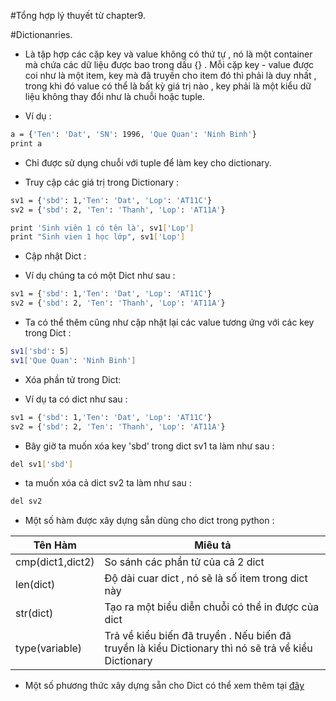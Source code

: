 #Tổng hợp lý thuyết từ chapter9.

#Dictionanries.

- Là tập hợp các cặp key và value không có thứ tự , nó là một container mà chứa các dữ liệu được bao trong dấu 
{} . Mỗi cặp key - value được coi như là một item, key mà đã truyền cho item đó thì phải là duy nhất , trong khi 
đó value có thể là bất kỳ giá trị nào , key phải là một kiểu dữ liệu không thay đổi như là chuỗi hoặc tuple.

- Ví dụ :

```sh
a = {'Ten': 'Dat', 'SN': 1996, 'Que Quan': 'Ninh Binh'}
print a
```

- Chỉ được sử dụng chuỗi với tuple để làm key cho dictionary.

- Truy cập các giá trị trong Dictionary : 

```sh
sv1 = {'sbd': 1,'Ten': 'Dat', 'Lop': 'AT11C'}
sv2 = {'sbd': 2, 'Ten': 'Thanh', 'Lop': 'AT11A'}

print 'Sinh viên 1 có tên là', sv1['Lop']
print "Sinh vien 1 học lớp", sv1['Lop']
```

- Cập nhật Dict :

- Ví dụ chúng ta có một Dict như sau :

```sh
sv1 = {'sbd': 1,'Ten': 'Dat', 'Lop': 'AT11C'}
sv2 = {'sbd': 2, 'Ten': 'Thanh', 'Lop': 'AT11A'}
```

- Ta có thể thêm cũng như cập nhật lại các value tương ứng với các key trong Dict :

```sh
sv1['sbd': 5]
sv1['Que Quan': 'Ninh Binh']
```

- Xóa phần tử trong Dict:

- Ví dụ ta có dict như sau :

```sh
sv1 = {'sbd': 1,'Ten': 'Dat', 'Lop': 'AT11C'}
sv2 = {'sbd': 2, 'Ten': 'Thanh', 'Lop': 'AT11A'}
```

- Bây giờ ta muốn xóa key 'sbd' trong dict sv1 ta làm như sau :

```sh
del sv1['sbd']
```

- ta muốn xóa cả dict sv2 ta làm như sau :

```sh
del sv2
```

- Một số hàm được xây dựng sẵn dùng cho dict trong python :

| Tên Hàm | Miêu tả |
|---------|---------|
| cmp(dict1,dict2) | So sánh các phần tử của cả 2 dict |
| len(dict) | Độ dài cuar dict , nó sẽ là số item trong dict này |
| str(dict) | Tạo ra một biểu diễn chuỗi có thể in được của dict |
| type(variable) | Trả về kiểu biến đã truyền . Nếu biến đã truyền là kiểu Dictionary thì nó sẽ trả về kiểu Dictionary |

- Một số phương thức xây dựng sẵn cho Dict có thể xem thêm tại [đây](http://vietjack.com/python/dictionary_trong_python.jsp)



